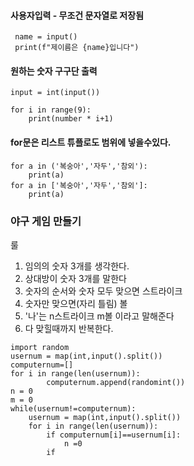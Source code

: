 
#### 사용자입력 - 무조건 문자열로 저장됨
```
 name = input()
 print(f"제이름은 {name}입니다")
```
#### 원하는 숫자 구구단 출력

```
input = int(input())

for i in range(9):
	print(number * i+1)
```
#### for문은 리스트 튜플로도 범위에 넣을수있다.
```
for a in ('복숭아','자두','참외'):
	print(a)
for a in ['복숭아','자두','참외']:
	print(a)

```


### 야구 게임 만들기 
룰
1. 임의의 숫자 3개를 생각한다.
2. 상대방이 숫자 3개를 말한다
3. 숫자의 순서와 숫자 모두 맞으면 스트라이크
4. 숫자만 맞으면(자리 틀림) 볼
5. '나'는 n스트라이크 m볼 이라고 말해준다
6. 다 맞힐때까지 반복한다.


```
import random 
usernum = map(int,input().split())
computernum=[]
for i in range(len(usernum)):
		computernum.append(randomint())
n = 0
m = 0
while(usernum!=computernum):
	usernum = map(int,input().split())
	for i in range(len(usernum)):
		if computernum[i]==usernum[i]:	
			n =0
		if 
```
